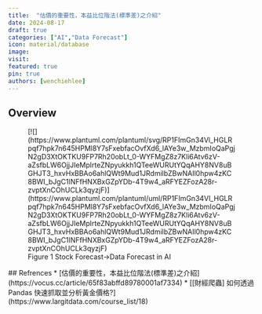 ```yaml
---
title:  "估價的重要性，本益比位階法(標準差)之介紹"
date: 2024-08-17
draft: true
categories: ["AI","Data Forecast"]
icon: material/database
image:
visit:
featured: true
pin: true
authors: [wenchiehlee]
---
```


## Overview

<figure markdown="span">
[![](https://www.plantuml.com/plantuml/svg/RP1FImGn34Vl_HGLRpqf7hpk7n645HPMl8Y7sFxebfacOvfXd6_lAYe3w_MzbmIoQaPgjN2gD3XtOKTKU9FP7Rh20obLt_0-WYFMgZ8z7Kli6Atv6zV-aZsfbLW6OjjJIeMplrteZNpyukkh1QTeeWURUtYQqAHY8NV8uBGHJT3_hxvHxBBAo6ahlQWt9Mud1JRdmilbZBwNAIl0hpw4zKC8BWI_bJgC1lNFfHNXBxGZpYDb-4T9w4_aRFYEZFozA28r-zvptXnCOhUCLk3qyzjF)](https://www.plantuml.com/plantuml/uml/RP1FImGn34Vl_HGLRpqf7hpk7n645HPMl8Y7sFxebfacOvfXd6_lAYe3w_MzbmIoQaPgjN2gD3XtOKTKU9FP7Rh20obLt_0-WYFMgZ8z7Kli6Atv6zV-aZsfbLW6OjjJIeMplrteZNpyukkh1QTeeWURUtYQqAHY8NV8uBGHJT3_hxvHxBBAo6ahlQWt9Mud1JRdmilbZBwNAIl0hpw4zKC8BWI_bJgC1lNFfHNXBxGZpYDb-4T9w4_aRFYEZFozA28r-zvptXnCOhUCLk3qyzjF)
  <figcaption>Figure 1 Stock Forecast->Data Forecast in AI</figcaption>
</figure>
## Refrences
* [估價的重要性，本益比位階法(標準差)之介紹](https://vocus.cc/article/65f83abffd89780001af7334)
* [[財經爬蟲] 如何透過Pandas 快速抓取並分析黃金價格?](https://www.largitdata.com/course_list/18)